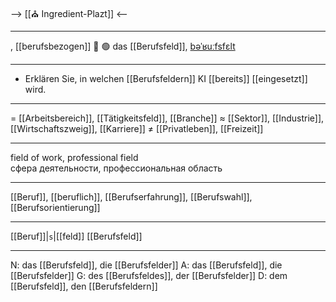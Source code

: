 --> [[⛪ Ingredient-Plazt]] <--

---

, [[berufsbezogen]]
💼 🟢 das [[Berufsfeld]], [bəˈʁuːfsfɛlt](https://youglish.com/pronounce/Berufsfeld/german)

---

- Erklären Sie, in welchen [[Berufsfeldern]] KI [[bereits]] [[eingesetzt]] wird.

---

= [[Arbeitsbereich]], [[Tätigkeitsfeld]], [[Branche]]
≈ [[Sektor]], [[Industrie]], [[Wirtschaftszweig]], [[Karriere]]
≠ [[Privatleben]], [[Freizeit]]

---

field of work, professional field  
сфера деятельности, профессиональная область

---

[[Beruf]], [[beruflich]], [[Berufserfahrung]], [[Berufswahl]], [[Berufsorientierung]]

---

[[Beruf]]|`s`|[[feld]]
[[Berufsfeld]]

---

N: das [[Berufsfeld]], die [[Berufsfelder]]
A: das [[Berufsfeld]], die [[Berufsfelder]]
G: des [[Berufsfeldes]], der [[Berufsfelder]]
D: dem [[Berufsfeld]], den [[Berufsfeldern]]
